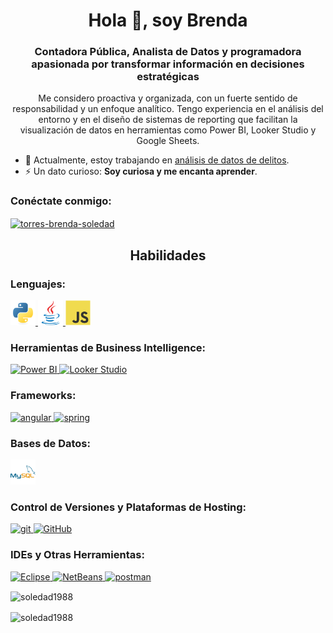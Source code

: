 <h1 align="center">Hola 👋, soy Brenda</h1>
<h3 align="center">Contadora Pública, Analista de Datos y programadora apasionada por transformar información en decisiones estratégicas</h3>

<p align="center">
  Me considero proactiva y organizada, con un fuerte sentido de responsabilidad y un enfoque analítico. Tengo experiencia en el análisis del entorno y en el diseño de sistemas de reporting que facilitan la visualización de datos en herramientas como Power BI, Looker Studio y Google Sheets.
</p>

- 🔭 Actualmente, estoy trabajando en [análisis de datos de delitos](https://github.com/tu-repo/análisis-delitos).
- ⚡ Un dato curioso: **Soy curiosa y me encanta aprender**.

<h3 align="left">Conéctate conmigo:</h3>
<p align="left">
  <a href="https://linkedin.com/in/torres-brenda-soledad" target="blank">
    <img align="center" src="https://raw.githubusercontent.com/rahuldkjain/github-profile-readme-generator/master/src/images/icons/Social/linked-in-alt.svg" alt="torres-brenda-soledad" height="30" width="40" />
  </a>
</p>

<h2 align="center">Habilidades</h2>

<h3 align="left">Lenguajes:</h3>
<p align="left">
  <a href="https://www.python.org" target="_blank" rel="noreferrer">
    <img src="https://raw.githubusercontent.com/devicons/devicon/master/icons/python/python-original.svg" alt="python" width="40" height="40"/>
  </a>
  <a href="https://www.java.com" target="_blank" rel="noreferrer">
    <img src="https://raw.githubusercontent.com/devicons/devicon/master/icons/java/java-original.svg" alt="java" width="40" height="40"/>
  </a>
  <a href="https://developer.mozilla.org/en-US/docs/Web/JavaScript" target="_blank" rel="noreferrer">
    <img src="https://raw.githubusercontent.com/devicons/devicon/master/icons/javascript/javascript-original.svg" alt="javascript" width="40" height="40"/>
  </a>
</p>

<h3 align="left">Herramientas de Business Intelligence:</h3>
<p align="left">
  <a href="https://powerbi.microsoft.com/" target="_blank" rel="noreferrer">
    <img src="https://www.microsoft.com/en-us/microsoft-365/blog/wp-content/uploads/sites/2/2021/06/Power-BI-Logo.png" alt="Power BI" width="40" height="40"/>
  </a>
  <a href="https://looker.com/" target="_blank" rel="noreferrer">
    <img src="https://www.gstatic.com/looker/logo/looker.svg" alt="Looker Studio" width="40" height="40"/>
  </a>
</p>
<h3 align="left">Frameworks:</h3>
<p align="left">
  <a href="https://angular.io" target="_blank" rel="noreferrer">
    <img src="https://angular.io/assets/images/logos/angular/angular.svg" alt="angular" width="40" height="40"/>
  </a>
  <a href="https://spring.io/" target="_blank" rel="noreferrer">
    <img src="https://www.vectorlogo.zone/logos/springio/springio-icon.svg" alt="spring" width="40" height="40"/>
  </a>
</p>

<h3 align="left">Bases de Datos:</h3>
<p align="left">
  <a href="https://www.mysql.com/" target="_blank" rel="noreferrer">
    <img src="https://raw.githubusercontent.com/devicons/devicon/master/icons/mysql/mysql-original-wordmark.svg" alt="mysql" width="40" height="40"/>
  </a>
</p>

<h3 align="left">Control de Versiones y Plataformas de Hosting:</h3>
<p align="left">
  <a href="https://git-scm.com/" target="_blank" rel="noreferrer">
    <img src="https://www.vectorlogo.zone/logos/git-scm/git-scm-icon.svg" alt="git" width="40" height="40"/>
  </a>
  <a href="https://github.com/" target="_blank" rel="noreferrer">
    <img src="https://github.githubassets.com/images/modules/logos_page/GitHub-Mark.png" alt="GitHub" width="40" height="40"/>
  </a>
</p>

<h3 align="left">IDEs y Otras Herramientas:</h3>
<p align="left">
  <a href="https://www.eclipse.org/" target="_blank" rel="noreferrer">
    <img src="https://www.eclipse.org/eclipse.org-common/themes/solstice/public/images/logo/eclipse-800x188.png" alt="Eclipse" width="120" height="40"/>
  </a>
  <a href="https://netbeans.apache.org/" target="_blank" rel="noreferrer">
    <img src="https://www.apache.org/images/feather-small.gif" alt="NetBeans" width="40" height="40"/>
  </a>
  <a href="https://postman.com" target="_blank" rel="noreferrer">
    <img src="https://www.vectorlogo.zone/logos/getpostman/getpostman-icon.svg" alt="postman" width="40" height="40"/>
  </a>
</p>

<p><img align="center" src="https://github-readme-stats.vercel.app/api/top-langs?username=soledad1988&show_icons=true&locale=en&layout=compact" alt="soledad1988" /></p>


<p><img align="center" src="https://github-readme-streak-stats.herokuapp.com/?user=soledad1988&" alt="soledad1988" /></p>

